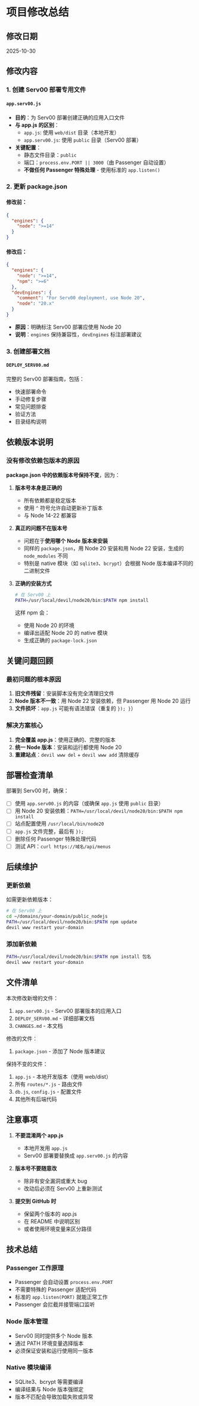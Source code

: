 # 项目修改总结

## 修改日期
2025-10-30

## 修改内容

### 1. 创建 Serv00 部署专用文件

#### `app.serv00.js`
- **目的**：为 Serv00 部署创建正确的应用入口文件
- **与 app.js 的区别**：
  - `app.js`: 使用 `web/dist` 目录（本地开发）
  - `app.serv00.js`: 使用 `public` 目录（Serv00 部署）
- **关键配置**：
  - 静态文件目录：`public`
  - 端口：`process.env.PORT || 3000`（由 Passenger 自动设置）
  - **不做任何 Passenger 特殊处理** - 使用标准的 `app.listen()`

### 2. 更新 package.json

#### 修改前：
```json
{
  "engines": {
    "node": ">=14"
  }
}
```

#### 修改后：
```json
{
  "engines": {
    "node": ">=14",
    "npm": ">=6"
  },
  "devEngines": {
    "comment": "For Serv00 deployment, use Node 20",
    "node": "20.x"
  }
}
```

- **原因**：明确标注 Serv00 部署应使用 Node 20
- **说明**：`engines` 保持兼容性，`devEngines` 标注部署建议

### 3. 创建部署文档

#### `DEPLOY_SERV00.md`
完整的 Serv00 部署指南，包括：
- 快速部署命令
- 手动修复步骤
- 常见问题排查
- 验证方法
- 目录结构说明

## 依赖版本说明

### 没有修改依赖包版本的原因

**package.json 中的依赖版本号保持不变**，因为：

1. **版本号本身是正确的**
   - 所有依赖都是稳定版本
   - 使用 `^` 符号允许自动更新补丁版本
   - 与 Node 14-22 都兼容

2. **真正的问题不在版本号**
   - 问题在于**使用哪个 Node 版本来安装**
   - 同样的 `package.json`，用 Node 20 安装和用 Node 22 安装，生成的 `node_modules` 不同
   - 特别是 native 模块（如 `sqlite3`、`bcrypt`）会根据 Node 版本编译不同的二进制文件

3. **正确的安装方式**
   ```bash
   # 在 Serv00 上
   PATH=/usr/local/devil/node20/bin:$PATH npm install
   ```
   这样 npm 会：
   - 使用 Node 20 的环境
   - 编译出适配 Node 20 的 native 模块
   - 生成正确的 `package-lock.json`

## 关键问题回顾

### 最初问题的根本原因
1. **旧文件残留**：安装脚本没有完全清理旧文件
2. **Node 版本不一致**：用 Node 22 安装依赖，但 Passenger 用 Node 20 运行
3. **文件损坏**：`app.js` 可能有语法错误（重复的 `}); }`）

### 解决方案核心
1. **完全覆盖 app.js**：使用正确的、完整的版本
2. **统一 Node 版本**：安装和运行都使用 Node 20
3. **重建站点**：`devil www del` + `devil www add` 清除缓存

## 部署检查清单

部署到 Serv00 时，确保：

- [ ] 使用 `app.serv00.js` 的内容（或确保 `app.js` 使用 `public` 目录）
- [ ] 用 Node 20 安装依赖：`PATH=/usr/local/devil/node20/bin:$PATH npm install`
- [ ] 站点配置使用 `/usr/local/bin/node20`
- [ ] `app.js` 文件完整，最后有 `});`
- [ ] 删除任何 Passenger 特殊处理代码
- [ ] 测试 API：`curl https://域名/api/menus`

## 后续维护

### 更新依赖
如需更新依赖版本：
```bash
# 在 Serv00 上
cd ~/domains/your-domain/public_nodejs
PATH=/usr/local/devil/node20/bin:$PATH npm update
devil www restart your-domain
```

### 添加新依赖
```bash
PATH=/usr/local/devil/node20/bin:$PATH npm install 包名
devil www restart your-domain
```

## 文件清单

本次修改新增的文件：
1. `app.serv00.js` - Serv00 部署版本的应用入口
2. `DEPLOY_SERV00.md` - 详细部署文档
3. `CHANGES.md` - 本文档

修改的文件：
1. `package.json` - 添加了 Node 版本建议

保持不变的文件：
1. `app.js` - 本地开发版本（使用 web/dist）
2. 所有 `routes/*.js` - 路由文件
3. `db.js`, `config.js` - 配置文件
4. 其他所有后端代码

## 注意事项

1. **不要混淆两个 app.js**
   - 本地开发用 `app.js`
   - Serv00 部署要替换成 `app.serv00.js` 的内容

2. **版本号不要随意改**
   - 除非有安全漏洞或重大 bug
   - 改动后必须在 Serv00 上重新测试

3. **提交到 GitHub 时**
   - 保留两个版本的 app.js
   - 在 README 中说明区别
   - 或者使用环境变量来区分路径

## 技术总结

### Passenger 工作原理
- Passenger 会自动设置 `process.env.PORT`
- 不需要特殊的 Passenger 适配代码
- 标准的 `app.listen(PORT)` 就能正常工作
- Passenger 会拦截并接管端口监听

### Node 版本管理
- Serv00 同时提供多个 Node 版本
- 通过 PATH 环境变量选择版本
- 必须保证安装和运行使用同一版本

### Native 模块编译
- SQLite3、bcrypt 等需要编译
- 编译结果与 Node 版本强绑定
- 版本不匹配会导致加载失败或异常
